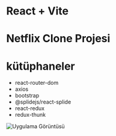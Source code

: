 # React + Vite
# Netflix Clone Projesi
# kütüphaneler
- react-router-dom
- axios
- bootstrap
- @splidejs/react-splide
- react-redux
- redux-thunk

![Uygulama Görüntüsü](assets/Kayıt-2024-10-26-211343.gif)


